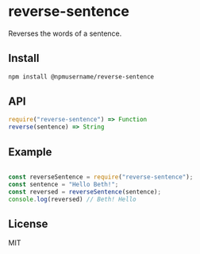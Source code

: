 # reverse-sentence
Reverses the words of a sentence.
## Install
```sh
npm install @npmusername/reverse-sentence
```
## API
```js
require("reverse-sentence") => Function
reverse(sentence) => String
```
## Example
```js

const reverseSentence = require("reverse-sentence");
const sentence = "Hello Beth!";
const reversed = reverseSentence(sentence);
console.log(reversed) // Beth! Hello
```
## License
MIT